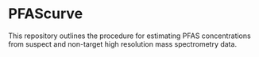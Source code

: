# PFAScurve
This repository outlines the procedure for estimating PFAS concentrations from suspect and non-target high resolution mass spectrometry data.
